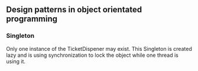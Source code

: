 ## Design patterns in object orientated programming

### Singleton

Only one instance of the TicketDispener may exist. This Singleton is created lazy and is using synchronization to lock the object while one thread is using it. 
